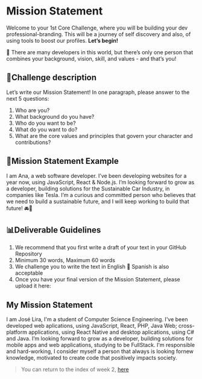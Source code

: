 # Mission Statement

Welcome to your 1st Core Challenge, where you will be building your dev professional-branding.
This will be a journey of self discovery and also, of using tools to boost our profiles. **Let’s begin!**


📌 There are many developers in this world, but there’s only one person that combines your background, vision, skill, and values - and that’s you!


## 🎯Challenge description

Let’s write our Mission Statement! In one paragraph, please answer to the next 5 questions:

1. Who are you?
2. What background do you have?
3. Who do you want to be?
4. What do you want to do?
5. What are the core values and principles that govern your character and contributions?

## 🤔Mission Statement Example

I am Ana, a web software developer. I’ve been developing websites for a year now, using JavaScript, React & Node.js. I’m looking forward to grow as a developer, building solutions for the Sustainable Car Industry, in companies like Tesla. I’m a curious and committed person who believes that we need to build a sustainable future, and I will keep working to build that future! 🚘🌌

## 📊Deliverable Guidelines

1. We recommend that you first write a draft of your text in your GitHub Repository
2. Minimum 30 words, Maximum 60 words
3. We challenge you to write the text in English 🚀 Spanish is also acceptable
4. Once you have your final version of the Mission Statement, please upload it here:

## My Mission Statement
I am José Lira, I'm a student of Computer Science Engineering. I've been developed web aplications,
using JavaScript, React, PHP, Java Web; cross-platform applications, using React Native and desktop
aplications, using C# and Java. I’m looking forward to grow as a developer, building solutions for
mobile apps and web applications, studying to be FullStack. I'm responsible and hard-working, I
consider myself a person that always is looking fornew knowledge, motivated to create code that
positively impacts society.

> You can return to the index of week 2, [here](indexWeek2.md)